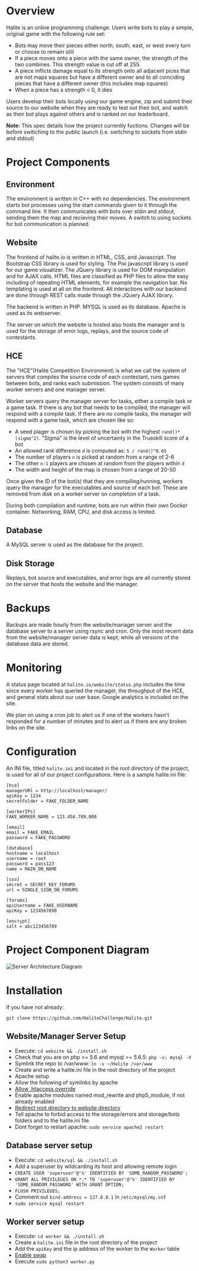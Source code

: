 # Overview

Halite is an online programming challenge. Users write bots to play a simple, original game with the following rule set:

* Bots may move their pieces either north, south, east, or west every turn or choose to remain still
* If a piece moves onto a piece with the same owner, the strength of the two combines. This strength value is cut off at 255.
* A piece inflicts damage equal to its strength onto all adjacent pices that are not maps squares but have a different owner and to all coinciding pieces that have a different owner (this includes map squares)
* When a piece has a strength < 0, it dies

Users develop their bots locally using our game engine, zip and submit their source to our website when they are ready to test out their bot, and watch as their bot plays against others and is ranked on our leaderboard.

**Note:** This spec details how the project currently fuctions. Changes will be before switiching to the public launch (i.e. switching to sockets from stdin and stdout)

# Project Components

## Environment

The environment is written in C++ with no dependencies. The environment starts bot processes using the start commands given to it through the command line. It then communicates with bots over stdin and stdout, sending them the map and recieving their moves. A switch to using sockets for bot communication is planned.

## Website

The frontend of halite.io is written in HTML, CSS, and Javascript. The Bootstrap CSS library is used for styling. The Pixi javascript library is used for our game visualizer. The JQuery library is used for DOM manipulation and for AJAX calls. HTML files are classified as PHP files to allow the easy including of repeating HTML elements, for example the navigation bar. No templating is used at all on the frontend. All interactions with our backend are done through REST calls made through the JQuery AJAX library.

The backend is written in PHP. MYSQL is used as its database. Apache is used as its webserver.

The server on which the website is hosted also hosts the manager and is used for the storage of error logs, replays, and the source code of contestants.

## HCE

The "HCE"(Halite Competition Environment) is what we call the system of servers that compiles the source code of each contestant, runs games between bots, and ranks each submission. The system consists of many worker servers and one manager server. 

Worker servers query the manager server for tasks, either a compile task or a game task. If there is any bot that needs to be compiled, the manager will respond with a compile task. If there are no compile tasks, the manager will respond with a game task, which are chosen like so:

* A seed plager is chosen by picking the bot with the highest `rand()*(sigma^2)`. "Sigma" is the level of uncertainty in the Trueskill score of a bot
* An allowed rank difference `d` is computed as: `5 / rand()^0.65`
* The number of players `n` is picked at random from a range of 2-6
* The other `n-1` players are chosen at random from the players within `d`
* The width and height of the map is chosen from a range of 20-50

Once given the ID of the bot(s) that they are compiling/running, workers query the manager for the executables and source of each bot. These are removed from disk on a worker server on completion of a task.

During both compilation and runtime, bots are run within their own Docker container. Networking, RAM, CPU, and disk access is limited.

## Database

A MySQL server is used as the database for the project. 

## Disk Storage

Replays, bot source and executables, and error logs are all currently stored on the server that hosts the website and the manager.

# Backups

Backups are made hourly from the website/manager server and the database server to a server using rsync and cron. Only the most recent data from the website/manager server data is kept, while all versions of the database data are stored.

# Monitoring

A status page located at `halite.io/website/status.php` includes the time since every worker has queried the manager, the throughput of the HCE, and general stats about our user base. Google analytics is included on the site.

We plan on using a cron job to alert us if one of the workers hasn't responded for a number of minutes and to alert us if there are any broken links on the site. 

# Configuration

An INI file, titled `halite.ini` and located in the root directory of the project, is used for all of our project configurations. Here is a sample halite.ini file: 

```
[hce]
managerURl = http://localhost/manager/
apiKey = 1234 
secretFolder = FAKE_FOLDER_NAME

[workerIPs]
FAKE_WORKER_NAME = 123.456.789.000

[email]
email = FAKE_EMAIL
password = FAKE_PASSWORD

[database]
hostname = localhost
username = root
password = pass123
name = MAIN_DB_NAME

[sso]
secret = SECRET_KEY_FORUMS
url = SINGLE_SIGN_ON_FORUMS

[forums]
apiUsername = FAKE_USERNAME
apiKey = 1234567890

[encrypt]
salt = abc123456789
```

# Project Component Diagram

![Server Architecture Diagram](https://github.com/HaliteChallenge/Halite/raw/master/spec/components.png)

# Installation

If you have not already:

```git clone https://github.com/HaliteChallenge/Halite.git```

## Website/Manager Server Setup

* Execute: ```cd website && ./install.sh```
* Check that you are on php >= 5.6 and mysql >= 5.6.5: ```php -v; mysql -V```
* Symlink the repo to /var/www: ```ln -s ~/Halite /var/www```
* Create and write a halite.ini file in the root directory of the project
* Apache setup
 * Allow the following of symlinks by apache
 * [Allow .htaccess override](http://stackoverflow.com/questions/18740419/how-to-set-allowoverride-all)
 * Enable apache modules named mod_rewrite and php5_module, if not already enabled
 * [Redirect root directory to website directory](http://serverfault.com/questions/9992/how-to-get-apache2-to-redirect-to-a-subdirectory)
 * Tell apache to forbid access to the storage/errors and storage/bots folders and to the halite.ini file
 * Dont forget to restart apache: ```sudo service apache2 restart```

## Database server setup

* Execute: ```cd website/sql && ./install.sh```
* Add a superuser by wildcarding its host and allowing remote login
 * ```CREATE USER 'superuser'@'%' IDENTIFIED BY 'SOME_RANDOM_PASSWORD';```
 * ```GRANT ALL PRIVILEGES ON *.* TO 'superuser'@'%' IDENTIFIED BY 'SOME_RANDOM_PASSWORD' WITH GRANT OPTION;```
 * ```FLUSH PRIVILEGES;```
 * Comment out `bind-address = 127.0.0.1` in `/etc/mysql/my.cnf`
 * ```sudo service mysql restart```

## Worker server setup

* Execute: ```cd worker && ./install.sh```
* Create a `halite.ini` file in the root directory of the project
* Add the `apiKey` and the ip address of the worker to the `Worker` table
* [Enable swap](https://docs.docker.com/engine/installation/linux/ubuntulinux/#/adjust-memory-and-swap-accounting)
* Execute ```sudo python3 worker.py```
